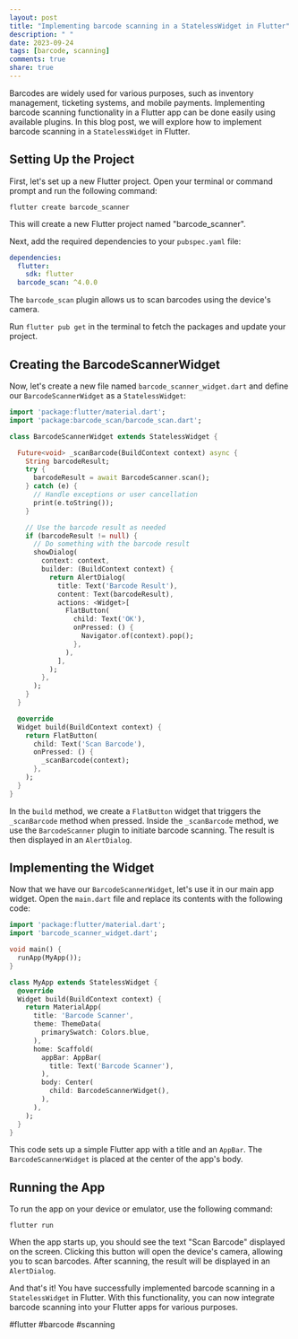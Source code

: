```yaml
---
layout: post
title: "Implementing barcode scanning in a StatelessWidget in Flutter"
description: " "
date: 2023-09-24
tags: [barcode, scanning]
comments: true
share: true
---
```


Barcodes are widely used for various purposes, such as inventory management, ticketing systems, and mobile payments. Implementing barcode scanning functionality in a Flutter app can be done easily using available plugins. In this blog post, we will explore how to implement barcode scanning in a `StatelessWidget` in Flutter.

## Setting Up the Project

First, let's set up a new Flutter project. Open your terminal or command prompt and run the following command:

```shell
flutter create barcode_scanner
```

This will create a new Flutter project named "barcode_scanner".

Next, add the required dependencies to your `pubspec.yaml` file:

```yaml
dependencies:
  flutter:
    sdk: flutter
  barcode_scan: ^4.0.0
```

The `barcode_scan` plugin allows us to scan barcodes using the device's camera.

Run `flutter pub get` in the terminal to fetch the packages and update your project.

## Creating the BarcodeScannerWidget

Now, let's create a new file named `barcode_scanner_widget.dart` and define our `BarcodeScannerWidget` as a `StatelessWidget`:

```dart
import 'package:flutter/material.dart';
import 'package:barcode_scan/barcode_scan.dart';

class BarcodeScannerWidget extends StatelessWidget {

  Future<void> _scanBarcode(BuildContext context) async {
    String barcodeResult;
    try {
      barcodeResult = await BarcodeScanner.scan();
    } catch (e) {
      // Handle exceptions or user cancellation
      print(e.toString());
    }

    // Use the barcode result as needed
    if (barcodeResult != null) {
      // Do something with the barcode result
      showDialog(
        context: context,
        builder: (BuildContext context) {
          return AlertDialog(
            title: Text('Barcode Result'),
            content: Text(barcodeResult),
            actions: <Widget>[
              FlatButton(
                child: Text('OK'),
                onPressed: () {
                  Navigator.of(context).pop();
                },
              ),
            ],
          );
        },
      );
    }
  }

  @override
  Widget build(BuildContext context) {
    return FlatButton(
      child: Text('Scan Barcode'),
      onPressed: () {
        _scanBarcode(context);
      },
    );
  }
}
```

In the `build` method, we create a `FlatButton` widget that triggers the `_scanBarcode` method when pressed. Inside the `_scanBarcode` method, we use the `BarcodeScanner` plugin to initiate barcode scanning. The result is then displayed in an `AlertDialog`.

## Implementing the Widget

Now that we have our `BarcodeScannerWidget`, let's use it in our main app widget. Open the `main.dart` file and replace its contents with the following code:

```dart
import 'package:flutter/material.dart';
import 'barcode_scanner_widget.dart';

void main() {
  runApp(MyApp());
}

class MyApp extends StatelessWidget {
  @override
  Widget build(BuildContext context) {
    return MaterialApp(
      title: 'Barcode Scanner',
      theme: ThemeData(
        primarySwatch: Colors.blue,
      ),
      home: Scaffold(
        appBar: AppBar(
          title: Text('Barcode Scanner'),
        ),
        body: Center(
          child: BarcodeScannerWidget(),
        ),
      ),
    );
  }
}
```

This code sets up a simple Flutter app with a title and an `AppBar`. The `BarcodeScannerWidget` is placed at the center of the app's body.

## Running the App

To run the app on your device or emulator, use the following command:

```shell
flutter run
```

When the app starts up, you should see the text "Scan Barcode" displayed on the screen. Clicking this button will open the device's camera, allowing you to scan barcodes. After scanning, the result will be displayed in an `AlertDialog`.

And that's it! You have successfully implemented barcode scanning in a `StatelessWidget` in Flutter. With this functionality, you can now integrate barcode scanning into your Flutter apps for various purposes.

#flutter #barcode #scanning